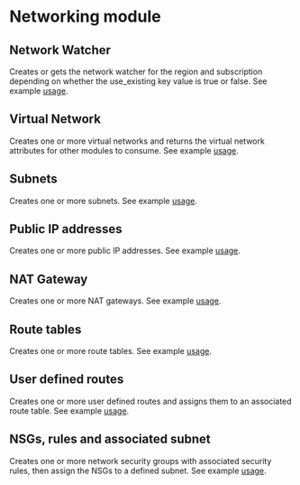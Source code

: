 # Networking module

## Network Watcher

Creates or gets the network watcher for the region and subscription depending on whether the use_existing key value is true or false. See example [usage](https://raw.githubusercontent.com/heathen1878/terraform-azurerm-networking/main/terraform.tfvars.example).

## Virtual Network

Creates one or more virtual networks and returns the virtual network attributes for other modules to consume. See example [usage](https://raw.githubusercontent.com/heathen1878/terraform-azurerm-networking/main/terraform.tfvars.example).

## Subnets

Creates one or more subnets. See example [usage](https://raw.githubusercontent.com/heathen1878/terraform-azurerm-networking/main/terraform.tfvars.example).

## Public IP addresses

Creates one or more public IP addresses. See example [usage](https://raw.githubusercontent.com/heathen1878/terraform-azurerm-networking/main/terraform.tfvars.example).

## NAT Gateway

Creates one or more NAT gateways. See example [usage](https://raw.githubusercontent.com/heathen1878/terraform-azurerm-networking/main/terraform.tfvars.example).

## Route tables

Creates one or more route tables. See example [usage](https://raw.githubusercontent.com/heathen1878/terraform-azurerm-networking/main/terraform.tfvars.example).

## User defined routes

Creates one or more user defined routes and assigns them to an associated route table. See example [usage](https://raw.githubusercontent.com/heathen1878/terraform-azurerm-networking/main/terraform.tfvars.example).

## NSGs, rules and associated subnet

Creates one or more network security groups with associated security rules, then assign the NSGs to a defined subnet. See example [usage](https://raw.githubusercontent.com/heathen1878/terraform-azurerm-networking/main/terraform.tfvars.example).

